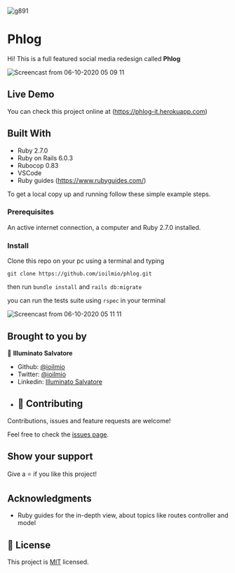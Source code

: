 
![g891](https://user-images.githubusercontent.com/51195150/94496469-be393400-01f4-11eb-9f53-731fd5213fd9.png)

# Phlog

Hi! This is a full featured social media redesign called **Phlog**

![Screencast from 06-10-2020 05 09 11](https://user-images.githubusercontent.com/51195150/95154490-3aea8600-0792-11eb-9afe-df6b7965c383.gif)



## Live Demo

You can check this project online at (https://phlog-it.herokuapp.com)


## Built With

- Ruby 2.7.0
- Ruby on Rails 6.0.3
- Rubocop 0.83
- VSCode
- Ruby guides (https://www.rubyguides.com/)


To get a local copy up and running follow these simple example steps.

### Prerequisites

An active internet connection, a computer and Ruby 2.7.0 installed.


### Install
Clone this repo on your pc using a terminal and typing 

``git clone https://github.com/ioilmio/phlog.git``

then run ``bundle install`` and `rails db:migrate`

you can run the tests suite using 
 ``rspec`` in your terminal



![Screencast from 06-10-2020 05 11 11](https://user-images.githubusercontent.com/51195150/95154599-784f1380-0792-11eb-9bc6-1ed47fb57a7d.gif)







## Brought to you by

👤 **Illuminato Salvatore**

- Github: [@ioilmio](https://github.com/ioilmio)
- Twitter: [@ioilmio](https://twitter.com/ioilmio)
- Linkedin: [Illuminato Salvatore](https://www.linkedin.com/in/illuminato-salvatore/)
- ## 🤝 Contributing

Contributions, issues and feature requests are welcome!

Feel free to check the [issues page](https://github.com/ioilmio/phlog/issues).

## Show your support

Give a ⭐️ if you like this project!

## Acknowledgments

- Ruby guides for the in-depth view, about topics like routes controller and model

## 📝 License

This project is [MIT](lic.url) licensed.


